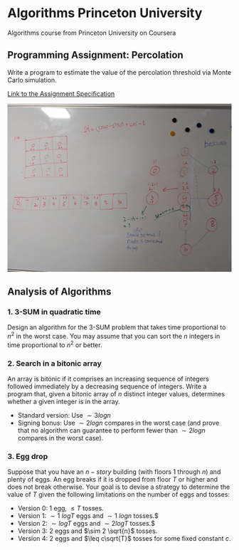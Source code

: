 # Algorithms Princeton University
Algorithms course from Princeton University on Coursera

## Programming Assignment: Percolation
Write a program to estimate the value of the percolation threshold via Monte Carlo simulation.

[Link to the Assignment Specification](https://coursera.cs.princeton.edu/algs4/assignments/percolation/specification.php)

![percolation notes](./images/percolation.jpg)

## Analysis of Algorithms

### 1. 3-SUM in quadratic time
Design an algorithm for the 3-SUM problem that takes time proportional to $n^2$ in the worst case. You may assume that 
you can sort the $n$ integers in time proportional to $n^2$ or better.

### 2. Search in a bitonic array
An array is bitonic if it comprises an increasing sequence of integers followed immediately by a decreasing sequence of 
integers. Write a program that, given a bitonic array of $n$ distinct integer values, determines whether a given 
integer is in the array.
 - Standard version: Use $\sim 3 log{} {n}$
 - Signing bonus: Use $\sim 2 log{} {n}$ compares in the worst case (and prove that no algorithm can guarantee to perform 
   fewer than $\sim 2 log{} {n}$ compares in the worst case).

### 3. Egg drop
Suppose that you have an $n-story$ building (with floors $1$ through $n$) and plenty of eggs. An egg breaks if it is 
dropped from floor $T$ or higher and does not break otherwise. Your goal is to devise a strategy to determine the value 
of $T$ given the following limitations on the number of eggs and tosses:
 - Version 0: 1 egg, $\leq T$ tosses.
 - Version 1: $\sim 1$ $log{}{T}$ eggs and $\sim 1$ $log{}{n}$ tosses.$ 
 - Version 2: $\sim log{}{T}$ eggs and $\sim 2 log{}{T}$ tosses.$
 - Version 3: $2$ eggs and $\sim 2 \sqrt{n}$ tosses.
 - Version 4: $2$ eggs and $\leq c\sqrt{T}$ tosses for some fixed constant $c$.


